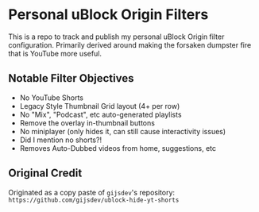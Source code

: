# Personal uBlock Origin Filters

This is a repo to track and publish my personal uBlock Origin filter configuration.  Primarily derived around making the forsaken dumpster fire that is YouTube more useful.

## Notable Filter Objectives
- No YouTube Shorts
- Legacy Style Thumbnail Grid layout (4+ per row)
- No "Mix", "Podcast", etc auto-generated playlists
- Remove the overlay in-thumbnail buttons
- No miniplayer (only hides it, can still cause interactivity issues)
- Did I mention no shorts?!
- Removes Auto-Dubbed videos from home, suggestions, etc


## Original Credit

Originated as a copy paste of `gijsdev`'s repository: `https://github.com/gijsdev/ublock-hide-yt-shorts`

